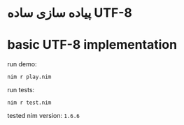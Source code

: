 # پیاده سازی ساده UTF-8



# basic UTF-8 implementation

run demo:
```
nim r play.nim
```

run tests:
```
nim r test.nim
```

tested nim version: `1.6.6`